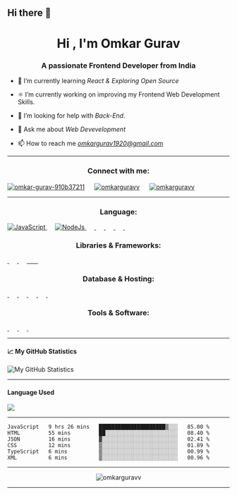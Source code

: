 ## Hi there 👋

<!-- <img align ="center" src="./img/Head-ai.png" width="500"  > -->

<h1 align="center">Hi , I'm Omkar Gurav</h1>
<h3 align="center">A passionate Frontend Developer from India</h3>

- 🌱 I’m currently learning *React & Exploring Open Source*

- ⚛️ I’m currently working on improving my Frontend Web Development Skills.

- 💬 I’m looking for help with *Back-End*.

- 💬 Ask me about *Web Devevelopment*

- 📫 How to reach me *omkargurav1920@gmail.com*






---

<h3 align="center">Connect with me:</h3>

<p align="left">
<a href="https://linkedin.com/in/omkar-gurav-910b37211" target="blank"><img align="center" src="https://img.shields.io/badge/LinkedIn-0077B5?style=for-the-badge&logo=linkedin&logoColor=white" alt="omkar-gurav-910b37211"  /></a>
&emsp;
<a href="https://twitter.com/omkarguravv" target="blank"><img align="center" src="https://img.shields.io/badge/Twitter-1DA1F2?style=for-the-badge&logo=twitter&logoColor=white" alt="omkarguravv"  /></a>
&emsp;
<a href="mailto:omkargurav1920@gmail.com" target="blank"><img align="center" src="https://img.shields.io/badge/Gmail-D14836?style=for-the-badge&logo=gmail&logoColor=white" alt="omkarguravv"  /></a>



</p>


---

<h3 align="center">Language:</h3>
<p>
  <a href="">
    <img src="https://img.shields.io/badge/JavaScript-323330?style=for-the-badge&logo=javascript&logoColor=F7DF1E" alt="JavaScript">
  </a>
  &emsp;
  <a href="">
    <img src="https://img.shields.io/badge/Node.js-339933?style=for-the-badge&logo=nodedotjs&logoColor=white" alt="NodeJs">
  </a>
  &emsp;
  <a href="">
    <img src="https://img.shields.io/badge/java-%23ED8B00.svg?style=for-the-badge&logo=java&logoColor=white" alt="">
  </a>
  &emsp;
  <a href="">
    <img src="https://img.shields.io/badge/HTML5-E34F26?style=for-the-badge&logo=html5&logoColor=white" alt="">
  </a>
  &emsp;
  <a href="">
    <img src="https://img.shields.io/badge/CSS3-1572B6?style=for-the-badge&logo=css3&logoColor=white" alt="">
  </a>
  &emsp;
  <a href="">
    <img src="https://img.shields.io/badge/Python-FFD43B?style=for-the-badge&logo=python&logoColor=blue" alt="">
  </a>
  &emsp;
  <!-- <a href="">
    <img src="" alt="">
  </a>
  &emsp; -->

</p>

<h3 align="center">Libraries & Frameworks:</h3>
<p>
<a href="">
    <img src="https://img.shields.io/badge/React-20232A?style=for-the-badge&logo=react&logoColor=61DAFB" alt="">
  </a>
    &emsp;
<a href="">
    <img src="https://img.shields.io/badge/Express.js-000000?style=for-the-badge&logo=express&logoColor=white" alt="">
  </a>  &emsp;
<a href="">
    <img src="https://img.shields.io/badge/Tailwind_CSS-38B2AC?style=for-the-badge&logo=tailwind-css&logoColor=white" alt="">
      &emsp;
  </a>
<a href="">
    <img src="https://img.shields.io/badge/Bootstrap-563D7C?style=for-the-badge&logo=bootstrap&logoColor=white" alt="">
  </a>
    &emsp;

<p/>

<h3 align="center">Database & Hosting:</h3>

<p>
<a href="">
    <img src="https://img.shields.io/badge/firebase-ffca28?style=for-the-badge&logo=firebase&logoColor=black" alt="">
  </a>
    &emsp;
<a href="">
    <img src="https://img.shields.io/badge/MongoDB-4EA94B?style=for-the-badge&logo=mongodb&logoColor=white" alt="">
  </a>
    &emsp;
<a href="">
    <img src="https://img.shields.io/badge/GitHub%20Pages-222222?style=for-the-badge&logo=GitHub%20Pages&logoColor=white" alt="">
  </a>
    &emsp;
<a href="">
    <img src="https://img.shields.io/badge/Netlify-00C7B7?style=for-the-badge&logo=netlify&logoColor=white" alt="">
  </a>
    &emsp;
<a href="">
    <img src="https://img.shields.io/badge/Heroku-430098?style=for-the-badge&logo=heroku&logoColor=white" alt="">
  </a>
    &emsp;
<p/>
<h3 align="center">Tools & Software:</h3>
<p>
<a href="">
    <img src="https://img.shields.io/badge/GitHub-100000?style=for-the-badge&logo=github&logoColor=white" alt="">
  </a>
    &emsp;
<a href="">
    <img src="https://img.shields.io/badge/GIT-E44C30?style=for-the-badge&logo=git&logoColor=white" alt="">
  </a>
    &emsp;
<a href="">
    <img src="https://img.shields.io/badge/Figma-F24E1E?style=for-the-badge&logo=figma&logoColor=white" alt="">
  </a>
    &emsp;

<p/>

<!-- <h3 align="center">Language:</h3>
<p>
<a href="">
    <img src="" alt="">
  </a>
<p/> -->
  
---

#### 📈 My GitHub Statistics
![My GitHub Statistics](https://github-readme-stats.vercel.app/api?username=omkarguravv&show_icons=true&count_private=true&hide_title=true&theme=dracula)

---
#### </p> Language Used
<a href="https://github.com/anuraghazra/github-readme-stats">
  <img src="https://github-readme-stats.vercel.app/api/top-langs/?username=omkarguravv&langs_count=6&layout=compact&theme=dracula" />
</a>

---



<!--START_SECTION:waka-->

```text
JavaScript   9 hrs 26 mins   █████████████████████▒░░░   85.00 %
HTML         55 mins         ██░░░░░░░░░░░░░░░░░░░░░░░   08.40 %
JSON         16 mins         ▓░░░░░░░░░░░░░░░░░░░░░░░░   02.41 %
CSS          12 mins         ▒░░░░░░░░░░░░░░░░░░░░░░░░   01.89 %
TypeScript   6 mins          ▒░░░░░░░░░░░░░░░░░░░░░░░░   00.99 %
XML          6 mins          ▒░░░░░░░░░░░░░░░░░░░░░░░░   00.96 %
```

<!--END_SECTION:waka-->


---

<p align="center"> <img src="https://komarev.com/ghpvc/?username=omkarguravv&label=Profile%20views&color=0e75b6&style=flat" alt="omkarguravv" /> </p>

---
